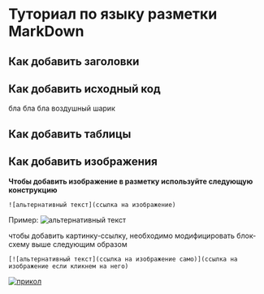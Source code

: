 # Туториал по языку разметки MarkDown

## Как добавить заголовки

## Как добавить исходный код

бла бла бла воздушный шарик

## Как добавить таблицы

## Как добавить изображения

**Чтобы добавить изображение в разметку используйте следующую конструкцию**
```
![альтернативный текст](ссылка на изображение)
```
Пример:
![альтернативный текст](https://kartinkin.net/uploads/posts/2022-03/1647437107_1-kartinkin-net-p-kartinki-na-telefon-priroda-leto-1.jpg)

чтобы добавить картинку-ссылку, необходимо модифицировать блок-схему выше следующим образом
```
[![альтернативный текст](ссылка на изображение само)](ссылка на изображение если кликнем на него)
```
[![прикол](https://kartinkin.net/uploads/posts/2022-03/1647437107_1-kartinkin-net-p-kartinki-na-telefon-priroda-leto-1.jpg)](https://www.youtube.com/watch?v=1vyU8csWzcg&ab_channel=chistobzden)

